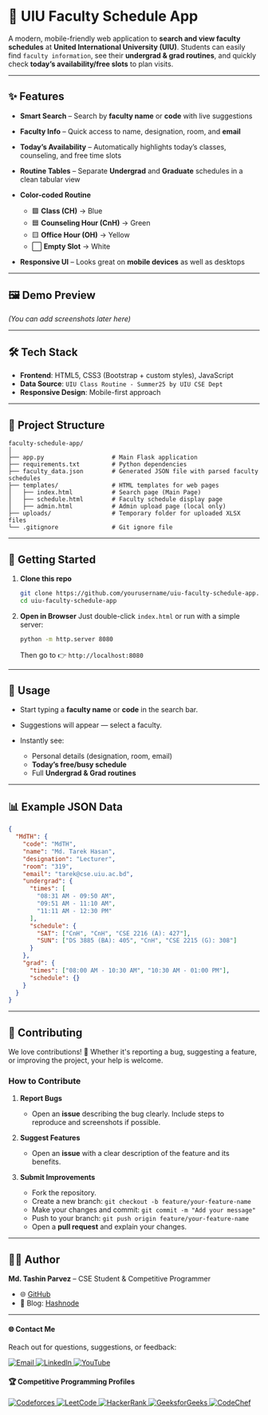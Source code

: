# 📘 UIU Faculty Schedule App

A modern, mobile-friendly web application to **search and view faculty schedules** at **United International University (UIU)**.
Students can easily find `faculty information`, see their **undergrad & grad routines**, and quickly check **today’s availability/free slots** to plan visits.

---

## ✨ Features

- **Smart Search** – Search by **faculty name** or **code** with live suggestions
- **Faculty Info** – Quick access to name, designation, room, and **email**
- **Today’s Availability** – Automatically highlights today’s classes, counseling, and free time slots
- **Routine Tables** – Separate **Undergrad** and **Graduate** schedules in a clean tabular view

- **Color-coded Routine**

  - 🟩 **Class (CH)** → Blue
  - 🟦 **Counseling Hour (CnH)** → Green
  - 🟨 **Office Hour (OH)** → Yellow
  - ⬜ **Empty Slot** → White

- **Responsive UI** – Looks great on **mobile devices** as well as desktops

---

## 🖼️ Demo Preview

_(You can add screenshots later here)_

---

## 🛠️ Tech Stack

- **Frontend**: HTML5, CSS3 (Bootstrap + custom styles), JavaScript
- **Data Source**: `UIU Class Routine - Summer25 by UIU CSE Dept`
- **Responsive Design**: Mobile-first approach

---

## 📂 Project Structure

```
faculty-schedule-app/
│
├── app.py                   # Main Flask application
├── requirements.txt         # Python dependencies
├── faculty_data.json        # Generated JSON file with parsed faculty schedules
├── templates/               # HTML templates for web pages
│   ├── index.html           # Search page (Main Page)
│   ├── schedule.html        # Faculty schedule display page
│   ├── admin.html           # Admin upload page (local only)
├── uploads/                 # Temporary folder for uploaded XLSX files
└── .gitignore               # Git ignore file
```

---

## 🚀 Getting Started

1. **Clone this repo**

   ```bash
   git clone https://github.com/yourusername/uiu-faculty-schedule-app.git
   cd uiu-faculty-schedule-app
   ```

2. **Open in Browser**
   Just double-click `index.html` or run with a simple server:

   ```bash
   python -m http.server 8080
   ```

   Then go to 👉 `http://localhost:8080`

---

## 📖 Usage

- Start typing a **faculty name** or **code** in the search bar.
- Suggestions will appear — select a faculty.
- Instantly see:

  - Personal details (designation, room, email)
  - **Today’s free/busy schedule**
  - Full **Undergrad & Grad routines**

---

## 📊 Example JSON Data

```json
{
  "MdTH": {
    "code": "MdTH",
    "name": "Md. Tarek Hasan",
    "designation": "Lecturer",
    "room": "319",
    "email": "tarek@cse.uiu.ac.bd",
    "undergrad": {
      "times": [
        "08:31 AM - 09:50 AM",
        "09:51 AM - 11:10 AM",
        "11:11 AM - 12:30 PM"
      ],
      "schedule": {
        "SAT": ["CnH", "CnH", "CSE 2216 (A): 427"],
        "SUN": ["DS 3885 (BA): 405", "CnH", "CSE 2215 (G): 308"]
      }
    },
    "grad": {
      "times": ["08:00 AM - 10:30 AM", "10:30 AM - 01:00 PM"],
      "schedule": {}
    }
  }
}
```

---

## 🤝 Contributing

We love contributions! 🎉 Whether it's reporting a bug, suggesting a feature, or improving the project, your help is welcome.

### How to Contribute

1. **Report Bugs**

   - Open an **issue** describing the bug clearly. Include steps to reproduce and screenshots if possible.

2. **Suggest Features**

   - Open an **issue** with a clear description of the feature and its benefits.

3. **Submit Improvements**

   - Fork the repository.
   - Create a new branch: `git checkout -b feature/your-feature-name`
   - Make your changes and commit: `git commit -m "Add your message"`
   - Push to your branch: `git push origin feature/your-feature-name`
   - Open a **pull request** and explain your changes.

---

## 👨‍💻 Author

**Md. Tashin Parvez** – CSE Student & Competitive Programmer

- 🌐 [GitHub](https://github.com/TashinParvez)
- 📖 Blog: [Hashnode](https://tashinparvez.hashnode.dev/)

---

#### 🌐 Contact Me

Reach out for questions, suggestions, or feedback:

<p align="left">
  <a href="mailto:tashinparvez2002@gmail.com" target="_blank">
    <img src="https://img.shields.io/badge/Email-0078D4?style=for-the-badge&logo=gmail&logoColor=white" alt="Email" />
  </a>
  <a href="https://linkedin.com/in/tashinparvez" target="_blank">
    <img src="https://img.shields.io/badge/LinkedIn-0A66C2?style=for-the-badge&logo=linkedin&logoColor=white" alt="LinkedIn" />
  </a>
  <a href="https://www.youtube.com/@tashinparvez" target="_blank">
    <img src="https://img.shields.io/badge/YouTube-FF0000?style=for-the-badge&logo=youtube&logoColor=white" alt="YouTube" />
  </a>
</p>

#### 🏆 Competitive Programming Profiles

<p align="left">
  <a href="https://codeforces.com/profile/tashin.parvez" target="_blank">
    <img src="https://img.shields.io/badge/Codeforces-1F8ACB?style=for-the-badge&logo=Codeforces&logoColor=white" alt="Codeforces" />
  </a>
  <a href="https://leetcode.com/tashinparvez/" target="_blank">
    <img src="https://img.shields.io/badge/LeetCode-FFA116?style=for-the-badge&logo=LeetCode&logoColor=white" alt="LeetCode" />
  </a>
  <a href="https://www.hackerrank.com/tashinparvez?hr_r=1" target="_blank">
    <img src="https://img.shields.io/badge/HackerRank-2EC866?style=for-the-badge&logo=HackerRank&logoColor=white" alt="HackerRank" />
  </a>
  <a href="https://auth.geeksforgeeks.org/user/tashinparvez" target="_blank">
    <img src="https://img.shields.io/badge/GeeksforGeeks-0F9D58?style=for-the-badge&logo=GeeksforGeeks&logoColor=white" alt="GeeksforGeeks" />
  </a>
  <a href="https://www.codechef.com/users/tashin_parvez" target="_blank">
    <img src="https://img.shields.io/badge/CodeChef-5B4638?style=for-the-badge&logo=CodeChef&logoColor=white" alt="CodeChef" />
  </a>
</p>
